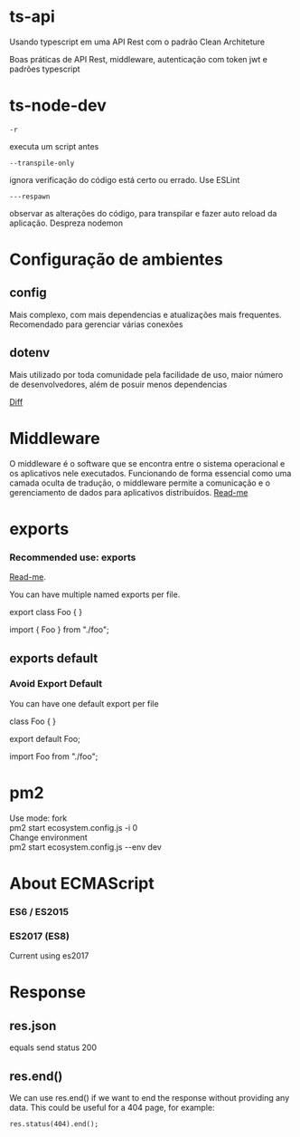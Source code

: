 # ts-api
Usando typescript em uma API Rest com o padrão Clean Architeture <br/>

Boas práticas de API Rest, middleware, autenticação com token jwt e padrões typescript <br/>

# ts-node-dev
```
-r
``` 
executa um script antes
```
--transpile-only
``` 
ignora verificação do código está certo ou errado. Use ESLint
```
---respawn
```  
observar as alterações do código, para transpilar e fazer auto reload da aplicação. Despreza nodemon

# Configuração de ambientes

## config
Mais complexo, com mais dependencias e atualizações mais frequentes. Recomendado para gerenciar várias conexões

## dotenv
Mais utilizado por toda comunidade pela facilidade de uso, maior número de desenvolvedores, além de posuir menos dependencias

[Diff](https://npmcompare.com/compare/config,dotenv,nconf)

# Middleware
O middleware é o software que se encontra entre o sistema operacional e os aplicativos nele executados. Funcionando de forma essencial como uma camada oculta de tradução, o middleware permite a comunicação e o gerenciamento de dados para aplicativos distribuídos.
[Read-me](https://expressjs.com/pt-br/guide/using-middleware.html)

# exports 
### Recommended use: exports 
[Read-me](https://basarat.gitbook.io/typescript/main-1/defaultisbad).

You can have multiple named exports per file. 

export class Foo { }<br/>

import { Foo } from "./foo";

## exports default
### Avoid Export Default
You can have one default export per file 

class Foo {
}
<br/>

export default Foo;<br/>

import Foo from "./foo";

# pm2 
Use mode: fork <br/>
pm2 start ecosystem.config.js -i 0<br/>
Change environment<br/>
pm2 start ecosystem.config.js --env dev<br/>

# About ECMAScript
### ES6 / ES2015
### ES2017 (ES8)
Current using es2017

# Response
## res.json 
equals send status 200

## res.end()

We can use res.end() if we want to end the response without providing any data. This could be useful for a 404 page, for example:
```
res.status(404).end();
```